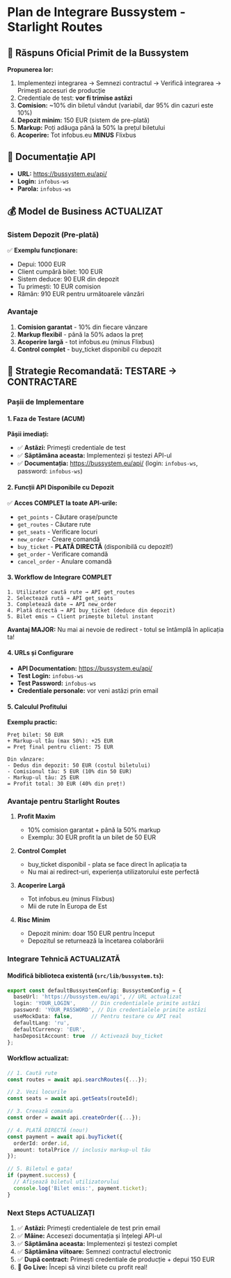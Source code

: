 # Plan de Integrare Bussystem - Starlight Routes

## 📧 Răspuns Oficial Primit de la Bussystem

**Propunerea lor:**
1. Implementezi integrarea → Semnezi contractul → Verifică integrarea → Primești accesuri de producție
2. Credentiale de test: **vor fi trimise astăzi**
3. **Comision:** ~10% din biletul vândut (variabil, dar 95% din cazuri este 10%)
4. **Depozit minim:** 150 EUR (sistem de pre-plată)
5. **Markup:** Poți adăuga până la 50% la prețul biletului
6. **Acoperire:** Tot infobus.eu **MINUS** Flixbus

## 📖 Documentație API
- **URL:** https://bussystem.eu/api/
- **Login:** `infobus-ws`
- **Parola:** `infobus-ws`

## 💰 Model de Business ACTUALIZAT

### Sistem Depozit (Pre-plată)
✅ **Exemplu funcționare:**
- Depui: 1000 EUR
- Client cumpără bilet: 100 EUR
- Sistem deduce: 90 EUR din depozit
- Tu primești: 10 EUR comision
- Rămân: 910 EUR pentru următoarele vânzări

### Avantaje
1. **Comision garantat** - 10% din fiecare vânzare
2. **Markup flexibil** - până la 50% adaos la preț
3. **Acoperire largă** - tot infobus.eu (minus Flixbus)
4. **Control complet** - buy_ticket disponibil cu depozit

## 🎯 Strategie Recomandată: TESTARE → CONTRACTARE

### Pașii de Implementare

#### 1. Faza de Testare (ACUM)
**Pășii imediați:**
- ✅ **Astăzi:** Primești credentiale de test
- ✅ **Săptămâna aceasta:** Implementezi și testezi API-ul
- ✅ **Documentația:** https://bussystem.eu/api/ (login: `infobus-ws`, password: `infobus-ws`)

#### 2. Funcții API Disponibile cu Depozit
✅ **Acces COMPLET la toate API-urile:**
- `get_points` - Căutare orașe/puncte
- `get_routes` - Căutare rute  
- `get_seats` - Verificare locuri
- `new_order` - Creare comandă
- `buy_ticket` - **PLATĂ DIRECTĂ** (disponibilă cu depozit!)
- `get_order` - Verificare comandă
- `cancel_order` - Anulare comandă

#### 3. Workflow de Integrare COMPLET

```
1. Utilizator caută rute → API get_routes
2. Selectează rută → API get_seats
3. Completează date → API new_order  
4. Plată directă → API buy_ticket (deduce din depozit)
5. Bilet emis → Client primește biletul instant
```

**Avantaj MAJOR:** Nu mai ai nevoie de redirect - totul se întâmplă în aplicația ta!

#### 4. URLs și Configurare
- **API Documentation:** https://bussystem.eu/api/
- **Test Login:** `infobus-ws`
- **Test Password:** `infobus-ws` 
- **Credentiale personale:** vor veni astăzi prin email

#### 5. Calculul Profitului

**Exemplu practic:**
```
Preț bilet: 50 EUR
+ Markup-ul tău (max 50%): +25 EUR  
= Preț final pentru client: 75 EUR

Din vânzare:
- Dedus din depozit: 50 EUR (costul biletului)
- Comisionul tău: 5 EUR (10% din 50 EUR)
- Markup-ul tău: 25 EUR
= Profit total: 30 EUR (40% din preț!)
```

### Avantaje pentru Starlight Routes

1. **Profit Maxim** 
   - 10% comision garantat + până la 50% markup
   - Exemplu: 30 EUR profit la un bilet de 50 EUR

2. **Control Complet**
   - buy_ticket disponibil - plata se face direct în aplicația ta
   - Nu mai ai redirect-uri, experiența utilizatorului este perfectă

3. **Acoperire Largă**
   - Tot infobus.eu (minus Flixbus) 
   - Mii de rute în Europa de Est

4. **Risc Minim**
   - Depozit minim: doar 150 EUR pentru început
   - Depozitul se returnează la încetarea colaborării

### Integrare Tehnică ACTUALIZATĂ

#### Modifică biblioteca existentă (`src/lib/bussystem.ts`):

```typescript
export const defaultBussystemConfig: BussystemConfig = {
  baseUrl: 'https://bussystem.eu/api', // URL actualizat
  login: 'YOUR_LOGIN',     // Din credentialele primite astăzi
  password: 'YOUR_PASSWORD', // Din credentialele primite astăzi
  useMockData: false,      // Pentru testare cu API real
  defaultLang: 'ru',
  defaultCurrency: 'EUR',
  hasDepositAccount: true  // Activează buy_ticket
};
```

#### Workflow actualizat:

```typescript
// 1. Caută rute
const routes = await api.searchRoutes({...});

// 2. Vezi locurile  
const seats = await api.getSeats(routeId);

// 3. Creează comanda
const order = await api.createOrder({...});

// 4. PLATĂ DIRECTĂ (nou!)
const payment = await api.buyTicket({
  orderId: order.id,
  amount: totalPrice // inclusiv markup-ul tău
});

// 5. Biletul e gata!
if (payment.success) {
  // Afișează biletul utilizatorului
  console.log('Bilet emis:', payment.ticket);
}
```

### Next Steps ACTUALIZAȚI
1. ✅ **Astăzi:** Primești credentialele de test prin email
2. ✅ **Mâine:** Accesezi documentația și înțelegi API-ul 
3. ✅ **Săptămâna aceasta:** Implementezi și testezi complet
4. ✅ **Săptămâna viitoare:** Semnezi contractul electronic
5. ✅ **După contract:** Primești credentiale de producție + depui 150 EUR
6. 🚀 **Go Live:** Începi să vinzi bilete cu profit real!
